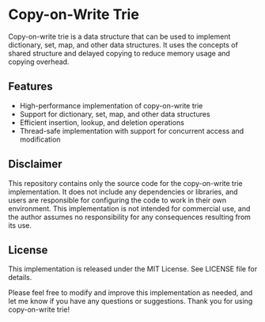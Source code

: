 # Copy-on-Write Trie

Copy-on-write trie is a data structure that can be used to implement dictionary, set, map, and other data structures. It uses the concepts of shared structure and delayed copying to reduce memory usage and copying overhead.

## Features

- High-performance implementation of copy-on-write trie
- Support for dictionary, set, map, and other data structures
- Efficient insertion, lookup, and deletion operations
- Thread-safe implementation with support for concurrent access and modification

## Disclaimer

This repository contains only the source code for the copy-on-write trie implementation. It does not include any dependencies or libraries, and users are responsible for configuring the code to work in their own environment. This implementation is not intended for commercial use, and the author assumes no responsibility for any consequences resulting from its use.

## License

This implementation is released under the MIT License. See LICENSE file for details.

Please feel free to modify and improve this implementation as needed, and let me know if you have any questions or suggestions. Thank you for using copy-on-write trie!
